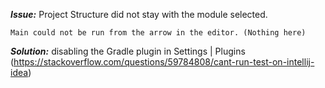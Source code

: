
***Issue:*** Project Structure did not stay with the module selected.

    Main could not be run from the arrow in the editor. (Nothing here)
***Solution:*** disabling the Gradle plugin in Settings | Plugins
(https://stackoverflow.com/questions/59784808/cant-run-test-on-intellij-idea)